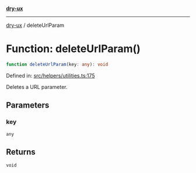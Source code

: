 [**dry-ux**](../README.md)

***

[dry-ux](../README.md) / deleteUrlParam

# Function: deleteUrlParam()

```ts
function deleteUrlParam(key: any): void
```

Defined in: [src/helpers/utilities.ts:175](https://github.com/navedr/dry-ux/blob/357842b7190c45081ec89f2dfed62dd2067eff7b/src/helpers/utilities.ts#L175)

Deletes a URL parameter.

## Parameters

### key

`any`

## Returns

`void`
